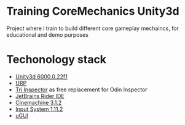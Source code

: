 # Training CoreMechanics Unity3d
Project where i train to build different core gameplay mechaincs, for educational and demo purposes
# Techonology stack
- [Unity3d 6000.0.22f1](https://unity.com/releases/editor/whats-new/6000.0.22#installs)
- [URP](https://unity.com/srp/universal-render-pipeline)
- [Tri Inspector]([https://github.com/dbrizov/NaughtyAttributes](https://github.com/codewriter-packages/Tri-Inspector)) as free replacement for Odin Inspector
- [JetBrains Rider IDE](https://www.jetbrains.com/ides/)
- [Cinemachine 3.1.2](https://docs.unity3d.com/Packages/com.unity.cinemachine@3.1/manual/index.html)
- [Input System 1.11.2](https://docs.unity3d.com/Packages/com.unity.inputsystem@1.11/manual/index.html)
- [uGUI](https://docs.unity3d.com/Packages/com.unity.ugui@2.0/manual/index.html)
